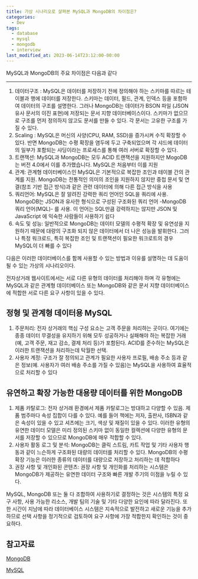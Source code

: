 ```yaml
---
title: 가상 시나리오로 살펴본 MySQL과 MongoDB의 차이점은?
categories:
  - Dev
tags:
  - database
  - mysql
  - mongodb
  - interview
last_modified_at: 2023-06-14T23:12:00-00:00
---
```


MySQL과 MongoDB의 주요 차이점은 다음과 같다

---

1. 데이터구조 : MySQL은 데이터를 저장하기 전에 정의해야 하는 스키마를 따르는 테이블과 행에 데이터를 저장한다. 스키마는 데이터, 필드, 관계, 인덱스 등을 포함하여 데이터의 구조를 설명한다. 그러나 MongoDB는 데이터가 BSON 파일 (JSON 유사 문서의 이진 표현)에 저장되는 문서 지향 데이터베이스이다. 스키마가 없으므로 구조를 먼저 정의하지 않고도 문서를 만들 수 있다. 각 문서는 고유한 구조를 가질 수 있다.
2. Scaling : MySQL은 머신의 사양(CPU, RAM, SSD)을 증가시켜 수직 확장할 수 있다. 반면 MongoDB는 수평 확장을 염두에 두고 구축되었으며 각 샤드에 데이터의 일부가 포함되는 샤딩이라는 프로세스를 통해 여러 서버로 확장할 수 있다.
3. 트랜잭션: MySQL과 MongoDB는 모두 ACID 트랜잭션을 지원하지만 MogoDB는 버전 4.0에서 이를 추가했습니다. MySQL은 처음부터 이를 지원
4. 관계: 관계형 데이터베이스인 MySQL은 기본적으로 복잡한 조인과 테이블 간의 관계를 지원. MongoDB는 전통적인 의미의 조인을 지원하지 않지만 중첩 문서 및 연결(참조 기반 접근 방식)과 같은 관련 데이터에 의해 다른 접근 방식을 사용
5. 쿼리언어: MySQL은 잘 알려진 강력한 쿼리 언어인 SQL을 쿼리에 사용. MongoDB는 JSON과 유사한 형식으로 구성된 구조화된 쿼리 언어 -MongoDB 쿼리 언어(MQL)- 를 사용. 이 언어는 SQL만큼 강력하지는 않지만 JSON 및 JavaScript 에 익숙한 사람들이 사용하기 쉽다
6. 속도 및 성능: 일반적으로 MongoDB는 데이터 모델의 수평적 확장 및 유연성을 지원하기 때문에 대량의 구조화 되지 않은 데이터에서 더 나은 성능을 발휘한다. 그러나 특정 워크로드, 특히 복잡한 조인 및 트랜잭션이 필요한 워크로트의 경우 MySQL이 더 빠를 수 있다
    

다음은 이러한 데이터베이스를 함께 사용할 수 있는 방법과 이유를 설명하는 데 도움이 될 수 있는 가상의 시나리오이다. 

전자상거래 웹사이트에서는 서로 다른 유형의 데이터를 처리해야 하며 각 유형에는 MySQL과 같은 관계형 데이터베이스 또는 MongoDB와 같은 문서 지향 데이터베이스에 적합한 서로 다른 요구 사항이 있을 수 있다.

## 정형 및 관계형 데이터용 MySQL

1. 주문처리: 전자 상거래의 핵심 구성 요소는 고객 주문을 처리하는 곳이다. 여기에는 종종 데이터 무결성을 유지하기 위해 모두 성공하거나 실패해야 하는 복잡한 거래(예, 고객 주문, 재고 감소, 결제 처리 등)가 포함된다. ACID를 준수하는 MySQL은 이러한 트랜잭션을 처리하는데 탁월한 선택.
2. 사용자 계정: 구조가 잘 정의되고 관계가 필요한 사용자 프로필, 배송 주소 등과 같은 정보(예. 사용자가 여러 배송 주소를 가질 수 있음)는 MySQL을 사용하여 효율적으로 처리할 수 있다

## 유연하고 확장 가능한 대용량 데이터를 위한 MongoDB

1. 제품 카탈로그: 전자 상거래 환경에서 제품 카탈로그는 방대하고 다양할 수 있음. 제품 범주마다 속성 집합이 다를 수 있다. 예를 들어 책에는 저자, 출판사, ISBN과 같은 속성이 있을 수 있고 셔츠에는 크기, 색상 및 재질이 있을 수 있다. 이러한 유형의 유연한 데이터 모델은 미리 정의된 스키마 없이 동일한 컬렉션에 다양한 유형의 문서를 저장할 수 있으므로 MongoDB에 매우 적합할 수 있다.
2. 사용자 활동 로그 및 분석: MongoDB는 클릭 스트림, 카트 작업 및 기타 사용자 행동과 같이 느슨하게 구조화된 대량의 데이터를 처리할 수 있다. MongoDB의 수평 확장 기능은 이러한 종류의 데이터를 대량으로 저장하고 처리하는 데 적합하다
3. 권장 사항 및 개인화된 콘텐츠: 권장 사항 및 개인화를 처리하는 시스템은 MongoDB가 제공하는 유연한 데이터 구조와 빠른 개발 주기의 이점을 누릴 수 있다. 

MySQL, MongoDB 또는 둘 다 조합하여 사용하기로 결정하는 것은 시스템의 특정 요구 사항, 사용 가능한 리소스, 개발 팀의 기술 및 기타 다양한 요인에 따라 달라진다. 또한 시간이 지남에 따라 데이터베이스 시스템은 지속적으로 발전하고 새로운 기능을 추가하므로 선택 사항을 정기적으로 검토하여 요구 사항에 가장 적합한지 확인하는 것이 중요하다.



## 참고자료


[MongoDB](https://docs.mongodb.com/manual/)

[MySQL](https://dev.mysql.com/doc/)
